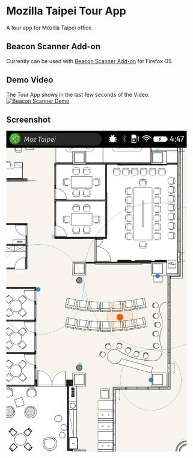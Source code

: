 # Mozilla Taipei Tour App
A tour app for Mozilla Taipei office.

## Beacon Scanner Add-on
Currently can be used with [Beacon Scanner Add-on] for Firefox OS

## Demo Video
The Tour App shows in the last few seconds of the Video.
[![Beacon Scanner Demo](http://img.youtube.com/vi/cS7_ARcTTQs/0.jpg)](http://www.youtube.com/watch?v=cS7_ARcTTQs)

## Screenshot
![Screenshot](https://raw.githubusercontent.com/elin-moco/moztpe-tour/master/screenshot.png)

[Beacon Scanner Add-on]: https://github.com/elin-moco/fxos-addon-beacon-scanner
